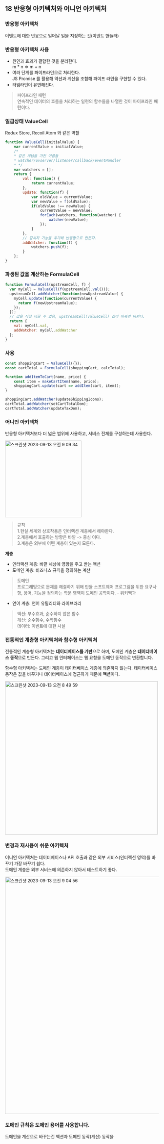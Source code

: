 ## 18 반응형 아키텍처와 어니언 아키텍처

### 반응형 아키텍처
이벤트에 대한 반응으로 일어날 일을 지정하는 것(이벤트 핸들러)     

### 반응형 아키텍처 사용  
- 원인과 효과가 결합한 것을 분리한다.      
m * n => m + n
- 여러 단계를 파이프라인으로 처리한다.   
JS Promise 를 활용해 약션과 계산을 조합해 파이프 라인을 구현할 수 있다. 
- 타임라인이 유연해진다.

    

>파이프라인 패턴  
>연속적인 데이터의 흐름을 처리하는 일련의 함수들을 나열한 것이 파이프라인 패턴이다.

### 일급상태 ValueCell
Redux Store, Recoil Atom 와 같은 역할 
```javascript
function ValueCell(initialValue) {
    var currentValue = initialValue;
    /*
    * 같은 개념을 가진 이름들
    * watcher/ovserver/listener/callback/eventHandler
    * */
    var watchers = [];
    return {
        val: function() {
            return currentValue;
        },
        update: function(f) {
            var oldValue = currentValue;
            var newValue = f(oldValue);
            if(oldValue !== newValue) {
                currentValue = newValue;
                forEach(watchers, function(watcher) {
                    watcher(newValue);
                });
            }
        },
        // 감시자 기능을 추가해 반응형으로 만든다.
        addWatcher: function(f) {
            watchers.push(f);
        }
    };
}
```

### 파생된 값을 계산하는 FormulaCell
```javascript
function FormulaCell(upstreamCell, f) {
  var myCell = ValueCell(f(upstreamCell.val()));
  upstreamCell.addWatcher(function(newUpstreamValue) {
    myCell.update(function(currentValue) {
      return f(newUpstreamValue);
    });
  });
  // 값을 직접 바꿀 수 없음, upstreamCell(valueCell) 값이 바뀌면 바뀐다.
  return {
    val: myCell.val,
    addWatcher: myCell.addWatcher
  };
}
```


### 사용
```javascript
const shoppingCart = ValueCell({});
const cartTotal = FormulaCell(shoppingCart, calcTotal);

function addItemToCart(name, price) {
    const item = makeCartItem(name, price);
    shoppingCart.update(cart => addItem(cart, item));
}

shoppingCart.addWatcher(updateShippingIcons);
cartTotal.addWatcher(setCartTotalDom);
cartTotal.addWatcher(updateTaxDom);
```

### 어니언 아키텍처
반응형 아키텍처보다 더 넓은 범위에 사용하고, 서비스 전체를 구성하는데 사용한다.        

<img width="250" alt="스크린샷 2023-09-13 오전 9 09 34" src="https://github.com/arusantimo/functional_coding_book/assets/22004468/d65bc71d-e9c2-414a-8adc-c6361a89011e">

>규칙    
>1.현실 세계와 상호작용은 인터렉션 계층에서 해야한다.    
>2.계층에서 호출하는 방향은 바깥 -> 중심 이다.    
>3.계층은 외부에 어떤 계층이 있는지 모른다.     

**계층**
- 인터랙션 계층: 바깥 세상에 영향을 주고 받는 액션
- 도메인 계층: 비즈니스 규칙을 정의하는 계산
> 도메인    
> 프로그래밍으로 문제를 해결하기 위해 만들 소프트웨어 프로그램을 위한 요구사항, 용어, 기능을 정의하는 학문 영역이 도메인 공학이다. - 위키백과
- 언어 계층: 언어 유틸리티와 라이브러리

> 액션: 부수효과, 순수하지 않은 함수      
> 계산: 순수함수, 수학함수        
> 데이터: 이벤트에 대한 사실
    
### 전통적인 계층형 아키텍처와 함수형 아키텍처
전통적인 계층형 아키텍처는 **데이터베이스를 기반**으로 하며, 도메인 계층은 **데이터베이스 동작**으로 만든다. 
그리고 웹 인터페이스는 웹 요청을 도메인 동작으로 변환합니다.

함수형 아키텍쳐는 도메인 계층이 데이터베이스 계층에 의존하지 않는다. 
데이터베이스 동작은 값을 바꾸거나 데이터베이스에 접근하기 때문에 **액션**이다.

<img width="500" alt="스크린샷 2023-09-13 오전 8 49 59" src="https://github.com/arusantimo/functional_coding_book/assets/22004468/8b0b64ef-3e2d-4d32-b8f5-b531c40db6cd">

### 변경과 재사용이 쉬운 아키텍처
어니언 아키텍처는 데이터베이스나 API 호출과 같은 외부 서비스(인터렉션 영역)를 바꾸기 가장 바꾸기 쉽다.    
도메인 계층은 외부 서비스에 의존하지 않아서 테스트하기 좋다.

<img width="774" alt="스크린샷 2023-09-13 오전 9 04 56" src="https://github.com/arusantimo/functional_coding_book/assets/22004468/569ee714-85a9-4ea1-925a-b8c5e17f69b3">

### 도메인 규칙은 도메인 용어를 사용합니다.
도메인을 계산으로 바꾸는건 
액션과 도메인 동작(계산) 동작을 
